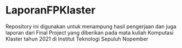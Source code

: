 # LaporanFPKlaster
Repository ini digunakan untuk menampung hasil pengerjaan dan juga laporan dari Final Project yang diberikan pada mata kuliah Komputasi Klaster tahun 2021 di Institut Teknologi Sepuluh Nopember
